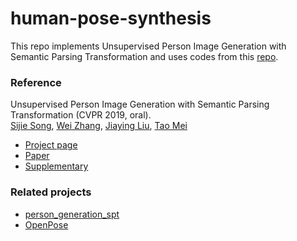 # human-pose-synthesis

This repo implements Unsupervised Person Image Generation with Semantic Parsing Transformation and uses codes from this [repo](<https://github.com/SijieSong/person_generation_spt>).

### Reference

Unsupervised Person Image Generation with Semantic Parsing Transformation (CVPR 2019, oral).<br>
[Sijie Song](https://sijiesong.github.io/), [Wei Zhang](https://wzhang34.github.io/), [Jiaying Liu](http://icst.pku.edu.cn/struct/people/liujiaying.html), [Tao Mei](https://taomei.me/)

* [Project page](<http://39.96.165.147/Projects/SijieSong_cvpr19/CVPR19_ssj.html>)
* [Paper](<https://arxiv.org/abs/1904.03379>)
* [Supplementary](<http://39.96.165.147/Projects/SijieSong_cvpr19/files/supp.pdf>)

### Related projects

* [person_generation_spt](<https://github.com/SijieSong/person_generation_spt>)
* [OpenPose](<https://github.com/CMU-Perceptual-Computing-Lab/openpose>)
